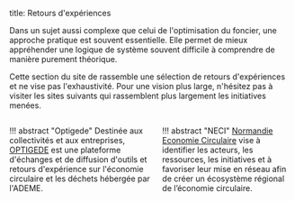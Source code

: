 title: Retours d'expériences

Dans un sujet aussi complexe que celui de l'optimisation du foncier, une approche pratique est souvent essentielle. Elle permet de mieux appréhender une logique de système souvent difficile à comprendre de manière purement théorique.

Cette section du site de rassemble une sélection de retours d'expériences et ne vise pas l'exhaustivité. Pour une vision plus large, n'hésitez pas à visiter les sites suivants qui rassemblent plus largement les initiatives menées.

<div markdown="1" class="three columns">

!!! abstract "Optigede"
    Destinée aux collectivités et aux entreprises, [OPTIGEDE](https://www.optigede.ademe.fr/) est une plateforme d'échanges et de diffusion d'outils et retours d'expérience sur l'économie circulaire et les déchets hébergée par l'ADEME.

!!! abstract "NECI"
    [Normandie Economie Circulaire](https://neci.normandie.fr)  vise à identifier les acteurs, les ressources, les initiatives et à favoriser leur mise en réseau afin de créer un écosystème régional de l’économie circulaire.

</div>
